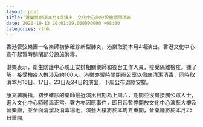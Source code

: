 ```yaml
---
layout: post
title: 港樂將取消本月4場演出　文化中心部分設施關閉消毒
date: 2020-10-13 20:01:09.000000000 +08:00
categories: rthk
---
```


香港管弦樂團一名樂師初步確診新型肺炎，港樂取消本月4場演出。香港文化中心宣布起暫時關閉部分設施消毒。

港樂表示，衛生防護中心現正安排相關樂師和後台工作人員，接受隔離檢疫。據了解，接受檢疫人數涉及約100人。港樂亦暫時關閉辦公室以徹底清潔消毒，同時取消本月16日、17日、23日及24日的演出，下周公布退款安排。

康文署就指，初步確診的樂師最近演出日期為上周六，期間並沒有接觸公眾人士，進入文化中心時體溫正常。署方亦因應事件，即日起暫停開放文化中心演藝大樓及音樂廳，並全面清潔及消毒場地，演藝大樓將於本周五重開，音樂廳將於本月25日重開。
